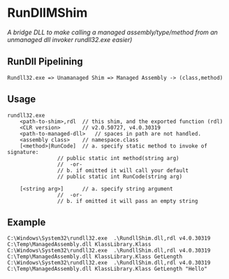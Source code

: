 # RunDllMShim

_A bridge DLL to make calling a managed assembly/type/method from an unmanaged dll invoker rundll32.exe easier)_

## RunDll Pipelining

`Rundll32.exe => Unamanaged Shim => Managed Assembly -> (class,method)`


## Usage

```
rundll32.exe
	<path-to-shim>,rdl	// this shim, and the exported function (rdl)
	<CLR version>		// v2.0.50727, v4.0.30319
	<path-to-managed-dll>   // spaces in path are not handled. 
	<assembly class>	// namespace.class
	[<method>|RunCode]	// a. specify static method to invoke of signature:
				// public static int method(string arg) 
				//  -or-
				// b. if omitted it will call your default
				// public static int RunCode(string arg)

	[<string arg>]		// a. specify string argument 
				//  -or-
				// b. if omitted it will pass an empty string
```

## Example

```
C:\Windows\System32\rundll32.exe  .\RundllShim.dll,rdl v4.0.30319 C:\Temp\ManagedAssembly.dll KlassLibrary.Klass
C:\Windows\System32\rundll32.exe  .\RundllShim.dll,rdl v4.0.30319 C:\Temp\ManagedAssembly.dll KlassLibrary.Klass GetLength 
C:\Windows\System32\rundll32.exe  .\RundllShim.dll,rdl v4.0.30319 C:\Temp\ManagedAssembly.dll KlassLibrary.Klass GetLength "Hello"
```

